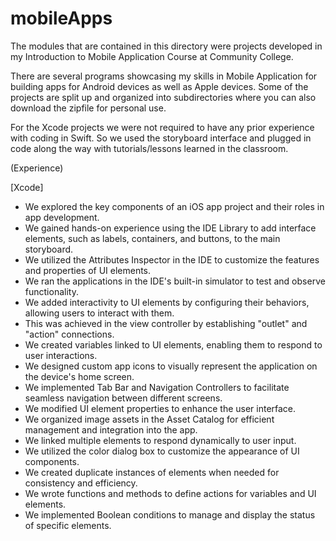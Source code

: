 # mobileApps
The modules that are contained in this directory were projects developed in my Introduction to Mobile Application Course at Community College.

There are several programs showcasing my skills in Mobile Application for building apps for Android devices as well as Apple devices.
Some of the projects are split up and organized into subdirectories where you can also download the zipfile for personal use.

For the Xcode projects we were not required to have any prior experience with coding in Swift. 
So we used the storyboard interface and plugged in code along the way with tutorials/lessons learned in the classroom. 

(Experience)

[Xcode]
- We explored the key components of an iOS app project and their roles in app development.  
- We gained hands-on experience using the IDE Library to add interface elements, such as labels, containers, and buttons, to the main storyboard.  
- We utilized the Attributes Inspector in the IDE to customize the features and properties of UI elements.  
- We ran the applications in the IDE's built-in simulator to test and observe functionality.  
- We added interactivity to UI elements by configuring their behaviors, allowing users to interact with them.  
- This was achieved in the view controller by establishing "outlet" and "action" connections.  
- We created variables linked to UI elements, enabling them to respond to user interactions.  
- We designed custom app icons to visually represent the application on the device's home screen.  
- We implemented Tab Bar and Navigation Controllers to facilitate seamless navigation between different screens.  
- We modified UI element properties to enhance the user interface.  
- We organized image assets in the Asset Catalog for efficient management and integration into the app.  
- We linked multiple elements to respond dynamically to user input.  
- We utilized the color dialog box to customize the appearance of UI components.  
- We created duplicate instances of elements when needed for consistency and efficiency.  
- We wrote functions and methods to define actions for variables and UI elements.  
- We implemented Boolean conditions to manage and display the status of specific elements.  
